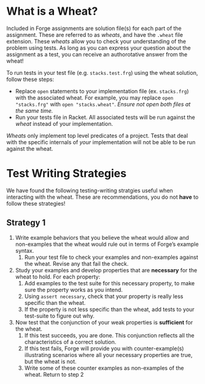 
# What is a Wheat?
Included in Forge assignments are solution file(s) for each part of the assignment. 
These are referred to as *wheats*, and have the `.wheat` file extension.
These *wheats* allow you to check your understanding of the problem using tests. As long as you can
express your question about the assignment as a test, you can receive an authorotative answer from the wheat!


To run tests in your test file (e.g. `stacks.test.frg`) using the wheat solution, follow these steps:

- Replace `open` statements to your implementation file (ex. `stacks.frg`) with the associated wheat.
    For example, you may replace `open "stacks.frg"` with `open "stacks.wheat"`. *Ensure not open both files at the same time.*
- Run your tests file in Racket. All associated tests will be run against the *wheat* instead of your implementation.

*Wheats* only implement top level predicates of a project. Tests that deal with the specific internals of *your* implementation
will not be able to be run against the wheat.


# Test Writing Strategies

We have found the following testing-writing stratgies useful when interacting with the wheat.
These are recommendations, you do not **have** to follow these strategies!



## Strategy 1


1. Write example behaviors that you believe the wheat would allow and non-examples that the wheat would rule out in terms of Forge’s example syntax.
    1. Run your test file to check your examples and non-examples against the wheat. Revise any that fail the check.
2. Study your examples and develop properties that are **necessary** for the wheat to hold. For each property:
    1. Add examples to the test suite for this necessary property, to make sure the property works as you intend.
    1. Using `assert necessary`, check that your property is really less specific than the wheat.
    1. If the property is not less specific than the wheat, add tests to your test-suite to figure out why.
3. Now test that  the conjunction of your weak properties is **sufficient** for the wheat. 
   1. If this test succeeds, you are done. This conjunction reflects all the characteristics of a correct solution.
   1. If this test fails, Forge will provide you with counter-example(s) illustrating scenarios where all your necessary properties are true, but the wheat is not. 
   2. Write some of these counter examples as non-examples of the wheat. Return to step 2


